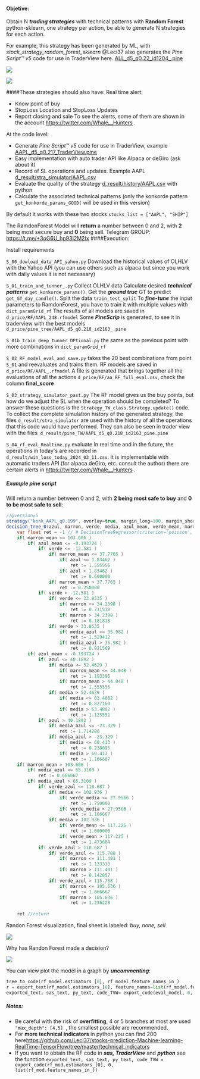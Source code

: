 ﻿#### Objetive:

Obtain N **_trading strategies_** with technical patterns with **Random Forest** python-sklearn, one strategy per action, be able to generate N strategies for each action.

For example, this strategy has been generated by ML, with *stock\_strategy\_random\_forest\_sklearn* @Leci37 also generates the _Pine Script™ v5_ code for use in TraderView here.
[ALL_d5_q0.22_id1204_.pine](ALL_d5_q0.22_id1204_.pine) 

![](img/Aspose.Words.cdac2baa-0579-4770-926f-94fa4c27ba11.001.png)

![](img/Aspose.Words.cdac2baa-0579-4770-926f-94fa4c27ba11.002.png)


####These strategies should also have:
Real time alert:

- Know point of buy
- StopLoss Location and StopLoss Updates
- Report closing and sale
  To see the alerts, some of them are shown in the account <https://twitter.com/Whale__Hunters> .

At the code level:

- Generate _Pine Script™ v5_ code for use in TraderView, example [AAPL_d5_q0.217_TraderView.pine](AAPL_d5_q0.217_TraderView.pine) 
- Easy implementation with auto trader API like Alpaca or deGiro (ask about it)
- Record of SL operations and updates. Example AAPL [d_result/stra_simulator/AAPL.csv](d_result/stra_simulator/AAPL.csv)
- Evaluate the quality of the strategy [d_result/history/AAPL.csv](d_result/history/AAPL.csv) with python
- Calculate the associated technical patterns (only the konkorde pattern `get_konkorde_params_GOOD(` will be used in this version)


By default it works with these two stocks `stocks_list = ["AAPL", "SHIP"] `

The RamdonForest Model will **return** a number between 0 and 2, with **2** being most secure buy and **0** being sell.
Telegram GROUP: https://t.me/+3oG6U_hp93I2M2Ix 
####Execution:

Install requirements

`S_00_dowload_data_API_yahoo.py` Download the historical values of OLHLV with the Yahoo API (you can use others such as alpaca but since you work with daily values it is not necessary)

`S_01_train_and_tunner_.py`
Collect OLHLV data
Calculate desired **_technical patterns_** `get_konkorde_params()`.
Get the _**ground true**_ GT to predict `get_GT_day_candle()`.
Split the data `train_test_split`
To _**fine-tune**_ the input parameters to RamdonForest, you have to train it with multiple values with `dict_paramGrid_rf`
The results of all models are saved in `d_price/RF/AAPL_248.rfmodel` 
Some **_PineScrip_** is generated, to see it in traderview with the best models `d_price/pine_tree/AAPL_d5_q0.218_id2163_.pine`

`S_01b_train_deep_tunner_OPtional.py` the same as the previous point with more combinations in `dict_paramGrid_rf`

`S_02_RF_model_eval_and_save.py` takes the 20 best combinations from point `S_01` and reevaluates and trains them. RF models are saved in `d_price/RF/AAPL_.rfmodel`
A file is generated that brings together all the evaluations of all the actions `d_price/RF/aa_RF_full_eval.csv`, check the column **final\_score**

`S_03_strategy_simulator_past.py` The RF model gives us the buy points, but how do we adjust the SL when the operation should be completed? To answer these questions is the `Strategy_TW_class.Strategy.update()` code.
To collect the complete simulation history of the generated strategy, the files `d_result/stra_simulator` are used with the history of all the operations that this code would have performed. They can also be seen in trader view with the files` d_result/pine_TW/AAPL_d5_q0.218_id2163_pine.pine`

`S_04_rf_eval_Realtime.py` evaluate in real time and in the future, the operations in today's are recorded in `d_result/win_loss_today_2024_03_11.csv`. It is implementable with automatic traders API (for alpaca deGiro, etc. consult the author) there are certain alerts in <https://twitter.com/Whale__Hunters> .


##### Example pine script
Will return a number between 0 and 2, with **2 being most safe to buy** and **0 to be most safe to sell**:
```java
//@version=5
strategy("konk_AAPL_q0.199", overlay=true, margin_long=100, margin_short=100, pyramiding=5)
decision_tree_0(azul, marron, verde, media, azul_mean, verde_mean, marron_mean, verde_azul, verde_media, media_azul) =>
	var float ret = -1 // # DecisionTreeRegressor(criterion='poisson', max_depth=5, max_features=0.7,
	if( marron_mean <= 103.606 )
		if( azul_mean <= -0.193724 )
			if( verde <= -12.581 )
				if( marron_mean <= 37.7765 )
					if( azul <= 1.83462 )
						ret := 1.555556
					if( azul > 1.83462 )
						ret := 0.600000
				if( marron_mean > 37.7765 )
					ret := 0.250000
			if( verde > -12.581 )
				if( verde <= 33.8535 )
					if( marron <= 34.2398 )
						ret := 0.711538
					if( marron > 34.2398 )
						ret := 0.181818
				if( verde > 33.8535 )
					if( media_azul <= 35.982 )
						ret := 1.529412
					if( media_azul > 35.982 )
						ret := 0.921569
		if( azul_mean > -0.193724 )
			if( azul <= 40.1892 )
				if( media <= 52.4629 )
					if( marron_mean <= 44.048 )
						ret := 1.193396
					if( marron_mean > 44.048 )
						ret := 1.555556
				if( media > 52.4629 )
					if( media <= 63.4882 )
						ret := 0.827160
					if( media > 63.4882 )
						ret := 1.125551
			if( azul > 40.1892 )
				if( media_azul <= -23.329 )
					ret := 1.714286
				if( media_azul > -23.329 )
					if( media <= 60.413 )
						ret := 0.238095
					if( media > 60.413 )
						ret := 1.166667
	if( marron_mean > 103.606 )
		if( media_azul <= 65.3109 )
			ret := 0.666667
		if( media_azul > 65.3109 )
			if( verde_azul <= 110.687 )
				if( media <= 102.936 )
					if( verde_media <= 27.9566 )
						ret := 1.750000
					if( verde_media > 27.9566 )
						ret := 1.166667
				if( media > 102.936 )
					if( verde_mean <= 117.225 )
						ret := 1.000000
					if( verde_mean > 117.225 )
						ret := 1.473684
			if( verde_azul > 110.687 )
				if( verde_azul <= 115.788 )
					if( marron <= 111.401 )
						ret := 1.133333
					if( marron > 111.401 )
						ret := 0.142857
				if( verde_azul > 115.788 )
					if( marron <= 105.636 )
						ret := 1.866667
					if( marron > 105.636 )
						ret := 1.236220
	
    ret //return
```

Randon Forest visualization, final sheet is labeled: _buy, none, sell_

![](img/Aspose.Words.cdac2baa-0579-4770-926f-94fa4c27ba11.004.jpeg)


Why has Randon Forest made a decision?

![](img/Aspose.Words.cdac2baa-0579-4770-926f-94fa4c27ba11.003.jpeg)


You can view plot the model in a graph by **_uncommenting_**:
```python 
tree_to_code(rf_model.estimators_[0], rf_model.feature_names_in_)
r = export_text(rf_model.estimators_[0], feature_names=list(rf_model.feature_names_in_))
exported_text, sas_text, py_text, code_TVW= export_code(eval_model, 0, list(rf_model.feature_names_in_))
 ```

##### Notes:

- Be careful with the risk of **overfitting**, 4 or 5 branches at most are used `"max_depth": [4,5] `, the smallest possible are recommended.
- For **more technical indicators** in python you can find 200 here<https://github.com/Leci37/stocks-prediction-Machine-learning-RealTime-TensorFlow/tree/master/technical_indicators> 
- If you want to obtain the RF code in _**sas, TraderView**_ and _**python**_ see the function `exported_text, sas_text, py_text, code_TVW = export_code(rf_mod.estimators_[0], 0, list(rf_mod.feature_names_in_))`


